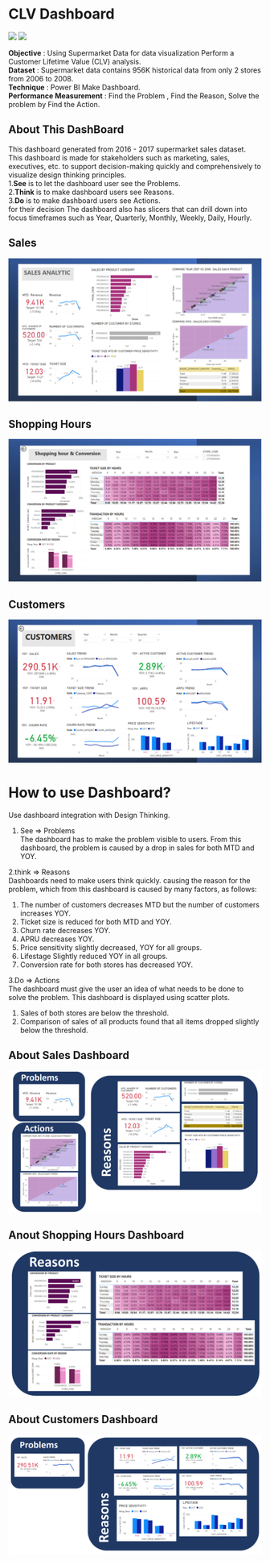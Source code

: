 # CLV Dashboard
[![](https://img.shields.io/badge/-Dashboard-green)](#) [![](https://img.shields.io/badge/-Power--BI-blue)](#)  
  
**Objective**	: Using Supermarket Data for data visualization Perform a Customer Lifetime Value (CLV) analysis.  
**Dataset** :	Supermarket data contains 956K historical data from only 2 stores from 2006 to 2008.  
**Technique**	: Power BI Make Dashboard.  
**Performance Measurement**	: Find the Problem , Find the Reason, Solve the problem by Find the Action.  
  
## About This DashBoard
This dashboard generated from 2016 - 2017 supermarket sales dataset.  
This dashboard is made for stakeholders such as marketing, sales, executives, etc. to support decision-making quickly and comprehensively to visualize design thinking principles.  
1.**See** is to let the dashboard user see the Problems.  
2.**Think** is to make dashboard users see Reasons.  
3.**Do** is to make dashboard users see Actions.  
for their decision The dashboard also has slicers that can drill down into focus timeframes such as Year, Quarterly, Monthly, Weekly, Daily, Hourly.  
  
  
## Sales
![SALES ANALYTIC](./SALES_ANALYTIC_1.png)

## Shopping Hours
![Shopping_hour&Conversion](./Shopping_hour&Conversion_2.png)

## Customers
![customers](./CUSTOMERS_3.png)

# How to use Dashboard? 
Use dashboard integration with Design Thinking.  
1. See => Problems  
The dashboard has to make the problem visible to users. From this dashboard, the problem is caused by a drop in sales for both MTD and YOY.  
  
2.think => Reasons  
Dashboards need to make users think quickly. causing the reason for the problem, which from this dashboard is caused by many factors, as follows:  
1. The number of customers decreases MTD but the number of customers increases YOY.    
2. Ticket size is reduced for both MTD and YOY.  
3. Churn rate decreases YOY.  
4. APRU decreases YOY.  
5. Price sensitivity slightly decreased, YOY for all groups.  
6. Lifestage Slightly reduced YOY in all groups.  
7. Conversion rate for both stores has decreased YOY.  
  
3.Do => Actions  
The dashboard must give the user an idea of ​​what needs to be done to solve the problem. This dashboard is displayed using scatter plots.  
1. Sales of both stores are below the threshold.  
2. Comparison of sales of all products found that all items dropped slightly below the threshold.  

## About Sales Dashboard
![SALES ANALYTIC](./DT_SALES_ANALYTIC_1.png)

## Anout Shopping Hours Dashboard
![Shopping_hour&Conversion](./DT_Shopping_hour&Conversion_2.png)

## About Customers Dashboard
![customers](./DT_CUSTOMERS_3.png)
